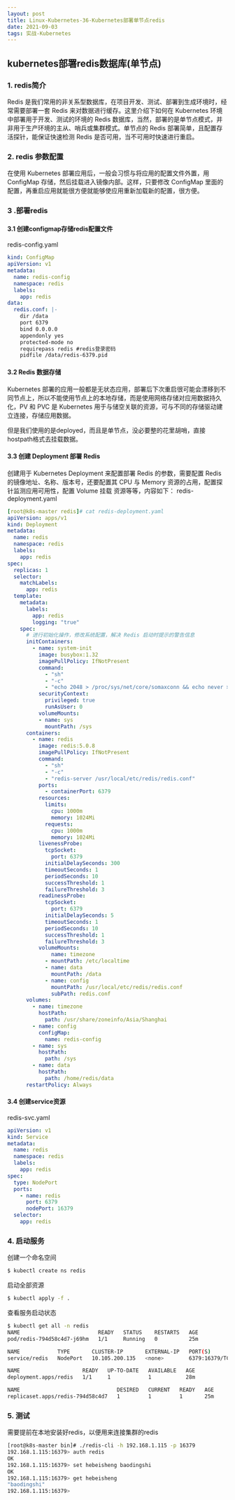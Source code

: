 ```yaml
---
layout: post
title: Linux-Kubernetes-36-Kubernetes部署单节点redis
date: 2021-09-03
tags: 实战-Kubernetes
---
```


## kubernetes部署redis数据库(单节点)

### 1. redis简介

Redis 是我们常用的非关系型数据库，在项目开发、测试、部署到生成环境时，经常需要部署一套 Redis 来对数据进行缓存。这里介绍下如何在 Kubernetes 环境中部署用于开发、测试的环境的 Redis 数据库，当然，部署的是单节点模式，并非用于生产环境的主从、哨兵或集群模式。单节点的 Redis 部署简单，且配置存活探针，能保证快速检测 Redis 是否可用，当不可用时快速进行重启。

### 2. redis 参数配置

在使用 Kubernetes 部署应用后，一般会习惯与将应用的配置文件外置，用 ConfigMap 存储，然后挂载进入镜像内部。这样，只要修改 ConfigMap 里面的配置，再重启应用就能很方便就能够使应用重新加载新的配置，很方便。

### 3 .部署redis

#### 3.1 创建configmap存储redis配置文件

redis-config.yaml

```yaml
kind: ConfigMap
apiVersion: v1
metadata:
  name: redis-config
  namespace: redis
  labels:
    app: redis
data:
  redis.conf: |-
    dir /data
    port 6379
    bind 0.0.0.0
    appendonly yes
    protected-mode no
    requirepass redis #redis登录密码
    pidfile /data/redis-6379.pid
```

#### 3.2 Redis 数据存储

Kubernetes 部署的应用一般都是无状态应用，部署后下次重启很可能会漂移到不同节点上，所以不能使用节点上的本地存储，而是使用网络存储对应用数据持久化，PV 和 PVC 是 Kubernetes 用于与储空关联的资源，可与不同的存储驱动建立连接，存储应用数据。

但是我们使用的是deployed，而且是单节点，没必要整的花里胡哨，直接hostpath格式去挂载数据。

#### 3.3 创建 Deployment 部署 Redis

创建用于 Kubernetes Deployment 来配置部署 Redis 的参数，需要配置 Redis 的镜像地址、名称、版本号，还要配置其 CPU 与 Memory 资源的占用，配置探针监测应用可用性，配置 Volume 挂载 资源等等，内容如下：
redis-deployment.yaml

```yaml
[root@k8s-master redis]# cat redis-deployment.yaml
apiVersion: apps/v1
kind: Deployment
metadata:
  name: redis
  namespace: redis
  labels:
    app: redis
spec:
  replicas: 1
  selector:
    matchLabels:
      app: redis
  template:
    metadata:
      labels:
        app: redis
        logging: "true"
    spec:
      # 进行初始化操作，修改系统配置，解决 Redis 启动时提示的警告信息
      initContainers:
        - name: system-init
          image: busybox:1.32
          imagePullPolicy: IfNotPresent
          command:
            - "sh"
            - "-c"
            - "echo 2048 > /proc/sys/net/core/somaxconn && echo never > /sys/kernel/mm/transparent_hugepage/enabled"
          securityContext:
            privileged: true
            runAsUser: 0
          volumeMounts:
          - name: sys
            mountPath: /sys
      containers:
        - name: redis
          image: redis:5.0.8
          imagePullPolicy: IfNotPresent
          command:
            - "sh"
            - "-c"
            - "redis-server /usr/local/etc/redis/redis.conf"
          ports:
            - containerPort: 6379
          resources:
            limits:
              cpu: 1000m
              memory: 1024Mi
            requests:
              cpu: 1000m
              memory: 1024Mi
          livenessProbe:
            tcpSocket:
              port: 6379
            initialDelaySeconds: 300
            timeoutSeconds: 1
            periodSeconds: 10
            successThreshold: 1
            failureThreshold: 3
          readinessProbe:
            tcpSocket:
              port: 6379
            initialDelaySeconds: 5
            timeoutSeconds: 1
            periodSeconds: 10
            successThreshold: 1
            failureThreshold: 3
          volumeMounts:
              name: timezone
            - mountPath: /etc/localtime
            - name: data
              mountPath: /data
            - name: config
              mountPath: /usr/local/etc/redis/redis.conf
              subPath: redis.conf
      volumes:
        - name: timezone
          hostPath:
            path: /usr/share/zoneinfo/Asia/Shanghai
        - name: config
          configMap:
            name: redis-config
        - name: sys
          hostPath:
            path: /sys
        - name: data
          hostPath:
            path: /home/redis/data
      restartPolicy: Always
```

#### 3.4 创建service资源

redis-svc.yaml

```yaml
apiVersion: v1
kind: Service
metadata:
  name: redis
  namespace: redis
  labels:
    app: redis
spec:
  type: NodePort
  ports:
    - name: redis
      port: 6379
      nodePort: 16379
  selector:
    app: redis
```

### 4. 启动服务

创建一个命名空间

```sh
$ kubectl create ns redis
```

启动全部资源

```sh
$ kubectl apply -f .
```

查看服务启动状态

```sh
$ kubectl get all -n redis
NAME                         READY   STATUS    RESTARTS   AGE
pod/redis-794d58c4d7-j69hm   1/1     Running   0          25m

NAME            TYPE       CLUSTER-IP       EXTERNAL-IP   PORT(S)          AGE
service/redis   NodePort   10.105.200.135   <none>        6379:16379/TCP   52m

NAME                    READY   UP-TO-DATE   AVAILABLE   AGE
deployment.apps/redis   1/1     1            1           28m

NAME                               DESIRED   CURRENT   READY   AGE
replicaset.apps/redis-794d58c4d7   1         1         1       25m
```

### 5. 测试

需要提前在本地安装好redis，以便用来连接集群的redis

```sh
[root@k8s-master bin]# ./redis-cli -h 192.168.1.115 -p 16379
192.168.1.115:16379> auth redis
OK
192.168.1.115:16379> set hebeisheng baodingshi
OK
192.168.1.115:16379> get hebeisheng
"baodingshi"
192.168.1.115:16379>
```
